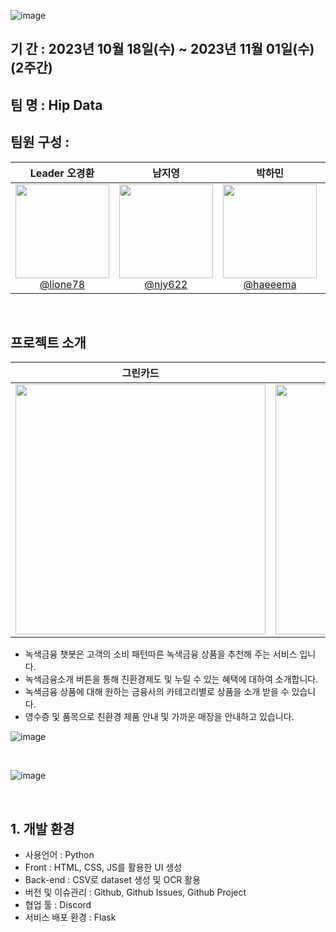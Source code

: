 

![image](https://github.com/njy622/HipData/assets/139431528/f93cb33c-d0ee-44f2-83e6-c91c406f16a3)


## 기  간 : 2023년 10월 18일(수) ~ 2023년 11월 01일(수) (2주간)
## 팀  명 : Hip Data
## 팀원 구성 :
| **Leader 오경환** | **남지영** | **박하민** | **신영화** | **정종문** |
| :---------: |  :------: | :------: | :------: | :------: |
| [<img src="https://github.com/njy622/HipData/assets/139431528/6fd0ef7d-2932-4c43-a963-5d0de1c1c93f" height=150 width=150> <br/> @lione78](https://github.com/lione78) | [<img src="https://github.com/njy622/HipData/assets/139431528/17fd72d5-11f1-45cb-9f58-f6b27477590f" height=150 width=150> <br/> @njy622](https://github.com/njy622) | [<img src="https://github.com/njy622/HipData/assets/139431528/eba6caf0-bc51-4652-83de-85c90e9f8e7b" height=150 width=150> <br/> @haeeema](https://github.com/haeeema) | [<img src="https://github.com/njy622/HipData/assets/139431528/944fffa1-37e3-4aef-bd1a-8275becbd563" height=150 width=150> <br/> @forever-young86](https://github.com/forever-young86) | [<img src= "https://github.com/njy622/HipData/assets/139431528/e3af687e-68d3-4266-8c80-cf33854fc906" height=150 width=150> <br/> @JM-world](https://github.com/JM-world) |


<br>

## 프로젝트 소개
| **그린카드** | **챗봇** |
| :---------: |  :------: |
| <img src="https://github.com/njy622/HipData/assets/139431528/f4f0a874-3cdc-45d6-ab58-4930b8ce4f89" height=400>| <img src="https://github.com/njy622/HipData/assets/139431528/a036f66d-2562-4240-903b-7085e96e2e39" height=400> | 


- 녹색금융 챗봇은 고객의 소비 패턴따른 녹색금융 상품을 추천해 주는 서비스 입니다.
- 녹색금융소개 버튼을 통해 친환경제도 및 누릴 수 있는 혜택에 대하여 소개합니다.
- 녹색금융 상품에 대해 원하는 금융사의 카테고리별로 상품을 소개 받을 수 있습니다.
- 영수증 및 품목으로 친환경 제품 안내 및 가까운 매장을 안내하고 있습니다.

![image](https://github.com/njy622/HipData/assets/139431528/f4f0a874-3cdc-45d6-ab58-4930b8ce4f89)


<br>

![image](https://github.com/njy622/HipData/assets/139431528/46fef65b-4e33-494f-a4c7-4d00f0877d47)


<br>

## 1. 개발 환경
- 사용언어 : Python
- Front : HTML, CSS, JS를 활용한 UI 생성
- Back-end : CSV로 dataset 생성 및 OCR 활용
- 버전 및 이슈관리 : Github, Github Issues, Github Project
- 협업 툴 : Discord
- 서비스 배포 환경 : Flask
<br>


